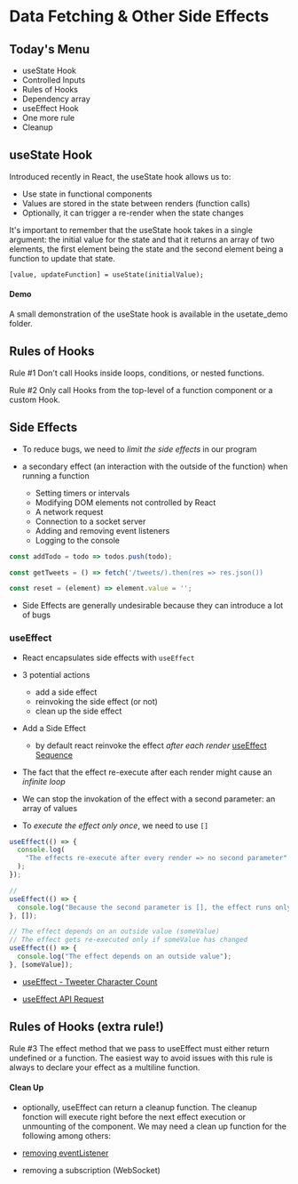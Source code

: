# Data Fetching & Other Side Effects

## Today's Menu

- useState Hook
- Controlled Inputs
- Rules of Hooks
- Dependency array
- useEffect Hook
- One more rule
- Cleanup

## useState Hook

Introduced recently in React, the useState hook allows us to:

- Use state in functional components
- Values are stored in the state between renders (function calls)
- Optionally, it can trigger a re-render when the state changes

It's important to remember that the useState hook takes in a single argument: the initial value for the state and that it returns an array of two elements, the first element being the state and the second element being a function to update that state.

`[value, updateFunction] = useState(initialValue);`

#### Demo

A small demonstration of the useState hook is available in the usetate_demo folder.

## Rules of Hooks

Rule #1
Don't call Hooks inside loops, conditions, or nested functions.

Rule #2
Only call Hooks from the top-level of a function component or a custom Hook.

## Side Effects

- To reduce bugs, we need to _limit the side effects_ in our program

- a secondary effect (an interaction with the outside of the function) when running a function

  - Setting timers or intervals
  - Modifying DOM elements not controlled by React
  - A network request
  - Connection to a socket server
  - Adding and removing event listeners
  - Logging to the console

```js
const addTodo = todo => todos.push(todo);

const getTweets = () => fetch('/tweets/).then(res => res.json())

const reset = (element) => element.value = '';
```

- Side Effects are generally undesirable because they can introduce a lot of bugs

### useEffect

- React encapsulates side effects with `useEffect`

- 3 potential actions

  - add a side effect
  - reinvoking the side effect (or not)
  - clean up the side effect

- Add a Side Effect

  - by default react reinvoke the effect _after each render_ [useEffect Sequence](./use_effect.png)

* The fact that the effect re-execute after each render might cause an _infinite loop_

* We can stop the invokation of the effect with a second parameter: an array of values

* To _execute the effect only once_, we need to use `[]`

```js
useEffect(() => {
  console.log(
    "The effects re-execute after every render => no second parameter"
  );
});

//
useEffect(() => {
  console.log("Because the second parameter is [], the effect runs only once");
}, []);

// The effect depends on an outside value (someValue)
// The effect gets re-executed only if someValue has changed
useEffect(() => {
  console.log("The effect depends on an outside value");
}, [someValue]);
```

- [useEffect - Tweeter Character Count](https://codesandbox.io/s/useeffect-tweeter-character-count-uj3n3)

- [useEffect API Request](https://codesandbox.io/s/useeffect-api-request-xbmwg)

## Rules of Hooks (extra rule!)

Rule #3
The effect method that we pass to useEffect must either return undefined or a function.
The easiest way to avoid issues with this rule is always to declare your effect as a multiline function.

#### Clean Up

- optionally, useEffect can return a cleanup function. The cleanup fonction will execute right before the next effect execution or unmounting of the component. We may need a clean up function for the following among others:

- [removing eventListener](https://codesandbox.io/s/unruffled-austin-ytggf)
- removing a subscription (WebSocket)
